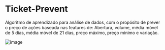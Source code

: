 # Ticket-Prevent
Algoritmo de aprendizado para análise de dados, com o propósito de prever o preço de ações baseada nas features de: Abertura, volume, média móvel de 5 dias, média móvel de 21 dias, preço máximo, preço mínimo e variação.

![image](https://user-images.githubusercontent.com/67965680/211150139-e731103e-66f2-408c-8d9d-7c1f7f2cd927.png)
